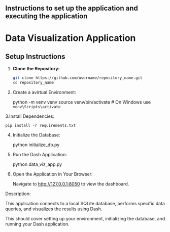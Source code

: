 
## Instructions to set up the application and executing the application
# Data Visualization Application

## Setup Instructions

1. **Clone the Repository:**

   ```bash
   git clone https://github.com/username/repository_name.git
   cd repository_name 

2. Create a avirtual Environment: 

    python -m venv venv
    source venv/bin/activate  # On Windows use `venv\Scripts\activate`

3.Install Dependencies:

    pip install -r requirements.txt

4. Initialize the Database:

    python initialize_db.py

5. Run the Dash Application:

    python data_viz_app.py

6. Open the Application in Your Browser:

    Navigate to http://127.0.0.1:8050 to view the dashboard.


Description: 

This application connects to a local SQLite database, performs specific data queries, and visualizes the results using Dash.


This should cover setting up your environment, initializing the database, and running your Dash application.